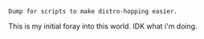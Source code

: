     Dump for scripts to make distro-hopping easier. 


This is my initial foray into this world. IDK what i'm doing. 